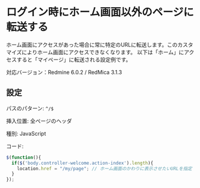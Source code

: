 # ログイン時にホーム画面以外のページに転送する

ホーム画面にアクセスがあった場合に常に特定のURLに転送します。このカスタマイズによりホーム画面にアクセスできなくなります。
以下は「ホーム」にアクセスすると「マイページ」に転送される設定例です。

対応バージョン：Redmine 6.0.2 / RedMica 3.1.3

## 設定

パスのパターン: `^/$`

挿入位置: 全ページのヘッダ

種別: JavaScript

コード:

``` javascript
$(function(){
  if($('body.controller-welcome.action-index').length){
    location.href = "/my/page"; // ホーム画面のかわりに表示させたいURLを指定
  }
});
```